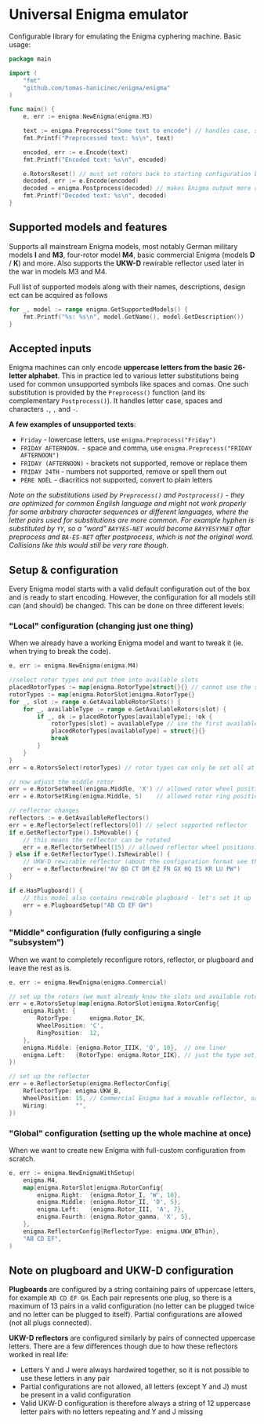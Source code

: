 # Universal Enigma emulator

Configurable library for emulating the Enigma cyphering machine. Basic usage:

```go
package main

import (
	"fmt"
	"github.com/tomas-hanicinec/enigma/enigma"
)

func main() {
	e, err := enigma.NewEnigma(enigma.M3)

	text := enigma.Preprocess("Some text to encode") // handles case, spaces, ...
	fmt.Printf("Preprocessed text: %s\n", text)

	encoded, err := e.Encode(text)
	fmt.Printf("Encoded text: %s\n", encoded)

	e.RotorsReset() // must set rotors back to starting configuration before decoding
	decoded, err := e.Encode(encoded)
	decoded = enigma.Postprocess(decoded) // makes Enigma output more readable
	fmt.Printf("Decoded text: %s\n", decoded)
}
```

## Supported models and features

Supports all mainstream Enigma models, most notably German military models **I** and **M3**, four-rotor model **M4**, basic commercial Enigma (models **D** / **K**) and more. Also supports the **UKW-D** rewirable reflector used later in the war in models M3 and M4.

Full list of supported models along with their names, descriptions, design ect can be acquired as follows
```go
for _, model := range enigma.GetSupportedModels() {
	fmt.Printf("%s: %s\n", model.GetName(), model.GetDescription())
}
```

## Accepted inputs

Enigma machines can only encode **uppercase letters from the basic 26-letter alphabet**. This in practice led to various letter substitutions being used for common unsupported symbols like spaces and comas. One such substitution is provided by the `Preprocess()` function (and its complementary `Postprocess()`). It handles letter case, spaces and characters `.`, `,` and `-`.

**A few examples of unsupported texts**:
* `Friday` - lowercase letters, use `enigma.Preprocess("Friday")`
* `FRIDAY AFTERNOON.` - space and comma, use `enigma.Preprocess("FRIDAY AFTERNOON")`
* `FRIDAY (AFTERNOON)` - brackets not supported, remove or replace them
* `FRIDAY 24TH` - numbers not supported, remove or spell them out
* `PÈRE NOËL` - diacritics not supported, convert to plain letters

*Note on the substitutions used by `Preprocess()` and `Postprocess()` - they are optimized for common English language and might not work properly for some arbitrary character sequences or different languages, where the letter pairs used for substitutions are more common. For example hyphen is substituted by `YY`, so a "word" `BAYYES-NET` would become `BAYYESYYNET` after preprocess and `BA-ES-NET` after postprocess, which is not the original word. Collisions like this would still be very rare though.*

## Setup & configuration

Every Enigma model starts with a valid default configuration out of the box and is ready to start encoding. However, the configuration for all models still can (and should) be changed. This can be done on three different levels:

### "Local" configuration (changing just one thing)
When we already have a working Enigma model and want to tweak it (ie. when trying to break the code).
```go
e, err := enigma.NewEnigma(enigma.M4)

//select rotor types and put them into available slots
placedRotorTypes := map[enigma.RotorType]struct{}{} // cannot use the same rotor type twice
rotorTypes := map[enigma.RotorSlot]enigma.RotorType{}
for _, slot := range e.GetAvailableRotorSlots() {
	for _, availableType := range e.GetAvailableRotors(slot) {
		if _, ok := placedRotorTypes[availableType]; !ok {
			rotorTypes[slot] = availableType // use the first available unused
			placedRotorTypes[availableType] = struct{}{}
			break
		}
	}
}
err = e.RotorsSelect(rotorTypes) // rotor types can only be set all at once

// now adjust the middle rotor
err = e.RotorSetWheel(enigma.Middle, 'X') // allowed rotor wheel positions: A-Z
err = e.RotorSetRing(enigma.Middle, 5)    // allowed rotor ring positions: 1-26

// reflector changes
reflectors := e.GetAvailableReflectors()
err = e.ReflectorSelect(reflectors[0]) // select supported reflector
if e.GetReflectorType().IsMovable() {
    // this means the reflector can be rotated 
	err = e.ReflectorSetWheel(15) // allowed reflector wheel positions: 1-26
} else if e.GetReflectorType().IsRewirable() {
	// UKW-D rewirable reflector (about the configuration format see the note bellow)
	err = e.ReflectorRewire("AV BO CT DM EZ FN GX HQ IS KR LU PW") 
}

if e.HasPlugboard() {
    // this model also contains rewirable plugboard - let's set it up
    err = e.PlugboardSetup("AB CD EF GH")
}
```

### "Middle" configuration (fully configuring a single "subsystem")
When we want to completely reconfigure rotors, reflector, or plugboard and leave the rest as is.
```go
e, err := enigma.NewEnigma(enigma.Commercial)

// set up the rotors (we must already know the slots and available rotors for the current model)
err = e.RotorsSetup(map[enigma.RotorSlot]enigma.RotorConfig{
    enigma.Right: {
        RotorType:     enigma.Rotor_IK,
        WheelPosition: 'C',
        RingPosition:  12,
    },
    enigma.Middle: {enigma.Rotor_IIIK, 'Q', 10},  // one liner
    enigma.Left:   {RotorType: enigma.Rotor_IIK}, // just the type set, rest is on default
})

// set up the reflector
err = e.ReflectorSetup(enigma.ReflectorConfig{
    ReflectorType: enigma.UKW_B,
    WheelPosition: 15, // Commercial Enigma had a movable reflector, so ok to set position
    Wiring:        "",
})
```
### "Global" configuration (setting up the whole machine at once)
When we want to create new Enigma with full-custom configuration from scratch.
```go
e, err := enigma.NewEnigmaWithSetup(
    enigma.M4,
    map[enigma.RotorSlot]enigma.RotorConfig{
        enigma.Right:  {enigma.Rotor_I, 'W', 10},
        enigma.Middle: {enigma.Rotor_II, 'D', 5},
        enigma.Left:   {enigma.Rotor_III, 'A', 7},
        enigma.Fourth: {enigma.Rotor_gamma, 'X', 5},
    },
    enigma.ReflectorConfig{ReflectorType: enigma.UKW_BThin},
    "AB CD EF",
)
```

## Note on plugboard and UKW-D configuration

**Plugboards** are configured by a string containing pairs of uppercase letters, for example `AB CD EF GH`. Each pair represents one plug, so there is a maximum of 13 pairs in a valid configuration (no letter can be plugged twice and no letter can be plugged to itself). Partial configurations are allowed (not all plugs connected).

**UKW-D reflectors** are configured similarly by pairs of connected uppercase letters. There are a few differences though due to how these reflectors worked in real life:
* Letters Y and J were always hardwired together, so it is not possible to use these letters in any pair
* Partial configurations are not allowed, all letters (except Y and J) must be present in a valid configuration
* Valid UKW-D configuration is therefore always a string of 12 uppercase letter pairs with no letters repeating and Y and J missing

